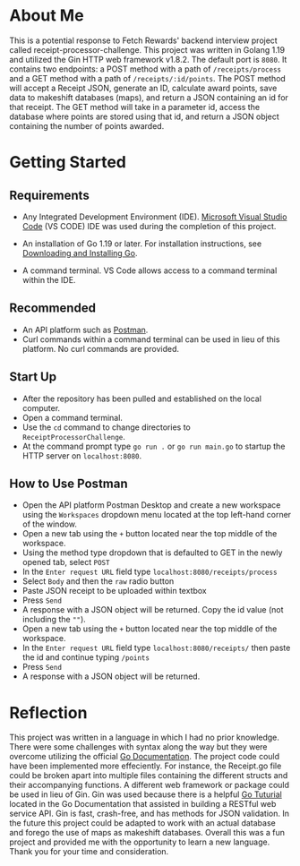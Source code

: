 # About Me
This is a potential response to Fetch Rewards' backend interview project called receipt-processor-challenge. This project was written in Golang 1.19 and utilized the Gin HTTP web framework v1.8.2. The default port is `8080`. It contains two endpoints: a POST method with a path of  `/receipts/process` and a GET method with a path of `/receipts/:id/points`. The POST method will accept a Receipt JSON, generate an ID, calculate award points, save data to makeshift databases (maps), and return a JSON containing an id for that receipt. The GET method will take in a parameter id, access the database where points are stored using that id, and return a JSON object containing the number of points awarded.

 
 # Getting Started
 ## Requirements
 - Any Integrated Development Environment (IDE). [Microsoft Visual Studio Code](https://code.visualstudio.com/download) (VS CODE) IDE was used during the completion of this project.
 
 - An installation of Go 1.19 or later. For installation instructions, see [Downloading and Installing Go](https://go.dev/doc/install).
 
 - A command terminal. VS Code allows access to a command terminal within the IDE.
 
 ## Recommended 
 - An API platform such as [Postman](https://www.postman.com/downloads/). 
 - Curl commands within a command terminal can be used in lieu of this platform. No curl commands are provided.
 
 ## Start Up
 - After the repository has been pulled and established on the local computer.
 - Open a command terminal. 
 - Use the `cd` command to change directories to `ReceiptProcessorChallenge`. 
 - At the command prompt type `go run .` or `go run main.go` to startup the HTTP server on `localhost:8080`.
 
 ## How to Use Postman
 - Open the API platform Postman Desktop and create a new workspace using the `Workspaces` dropdown menu located at the top left-hand corner of the window.
 - Open a new tab using the `+` button located near the top middle of the workspace.
 - Using the method type dropdown that is defaulted to GET in the newly opened tab, select `POST`
 - In the `Enter request URL` field type `localhost:8080/receipts/process`
 - Select `Body` and then the `raw` radio button
 - Paste JSON receipt to be uploaded within textbox
 - Press `Send`
 - A response with a JSON object will be returned. Copy the id value (not including the `""`).
 - Open a new tab using the `+` button located near the top middle of the workspace.
 - In the `Enter request URL` field type `localhost:8080/receipts/` then paste the id and continue typing `/points`
 - Press `Send`
 - A response with a JSON object will be returned.

# Reflection
This project was written in a language in which I had no prior knowledge. There were some challenges with syntax along the way but they were overcome utilizing the official [Go Documentation](https://go.dev/doc/). The project code could have been implemented more effeciently. For instance, the Receipt.go file could be broken apart into multiple files containing the different structs and their accompanying functions. A different web framework or package could be used in lieu of Gin. Gin was used because there is a helpful [Go Tuturial](https://go.dev/doc/tutorial/web-service-gin) located in the Go Documentation that assisted in building a RESTful web service API. Gin is fast, crash-free, and has methods for JSON validation. In the future this project could be adapted to work with an actual database and forego the use of maps as makeshift databases. Overall this was a fun project and provided me with the opportunity to learn a new language. Thank you for your time and consideration.
